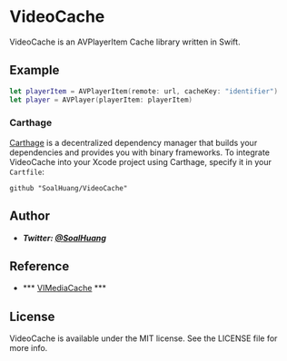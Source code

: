 # VideoCache

VideoCache is an AVPlayerItem Cache library written in Swift.

## Example

```swift
let playerItem = AVPlayerItem(remote: url, cacheKey: "identifier")
let player = AVPlayer(playerItem: playerItem)
```


### Carthage

[Carthage](https://github.com/SoalHuang/VideoCache) is a decentralized dependency manager that builds your dependencies and provides you with binary frameworks. To integrate VideoCache into your Xcode project using Carthage, specify it in your `Cartfile`:

```ogdl
github "SoalHuang/VideoCache"
```


## Author
* ***Twitter: [@SoalHuang](https://twitter.com/SoalHuang)***

## Reference
* *** [VIMediaCache](https://github.com/vitoziv/VIMediaCache) ***

## License

VideoCache is available under the MIT license. See the LICENSE file for more info.
